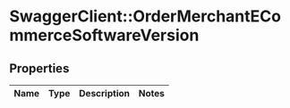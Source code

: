 # SwaggerClient::OrderMerchantECommerceSoftwareVersion

## Properties
Name | Type | Description | Notes
------------ | ------------- | ------------- | -------------


